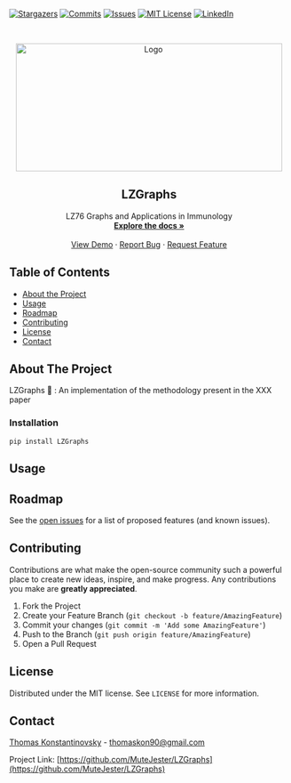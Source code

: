 <p align="center">

[![Stargazers][stars-shield]][stars-url]
[![Commits][commits-shield]][commits-url]
[![Issues][issues-shield]][issues-url]
[![MIT License][license-shield]][license-url]
[![LinkedIn][linkedin-shield]][linkedin-url]

</p>


<!-- PROJECT LOGO -->
<br />
<p align="center">
  <a href="https://github.com/MuteJester/LZGraphs">
    <img src="LZGraphs/Repo%20Misc/LZGraphs_logo.png" alt="Logo" width="480" height="230">
  </a>

  <h2 align="center">LZGraphs</h2>

  <p align="center">
    LZ76 Graphs and Applications in Immunology
    <br />
    <a href="https://LZGraphs.readthedocs.io/"><strong>Explore the docs »</strong></a>
    <br />
    <br />
    <a href="https://github.com/MuteJester/LZGraphs/wiki/">View Demo</a>
    ·
    <a href="https://github.com/MuteJester/LZGraphs/issues">Report Bug</a>
    ·
    <a href="https://github.com/MuteJester/LZGraphs/issues">Request Feature</a>
  </p>
</p>



<!-- TABLE OF CONTENTS -->
## Table of Contents

* [About the Project](#about-the-project)
* [Usage](#usage)
* [Roadmap](#roadmap)
* [Contributing](#contributing)
* [License](#license)
* [Contact](#contact)



<!-- ABOUT THE PROJECT -->
## About The Project
LZGraphs :dna: :
An implementation of the methodology present in the XXX paper


### Installation
```
pip install LZGraphs
```

<!-- USAGE EXAMPLES -->
## Usage



<!-- ROADMAP -->
## Roadmap

See the [open issues](https://github.com/MuteJester/LZGraphs/issues) for a list of proposed features (and known issues).

<!-- CONTRIBUTING -->
## Contributing


Contributions are what make the open-source community such a powerful place to create new ideas, inspire, and make progress. Any contributions you make are **greatly appreciated**.

1. Fork the Project
2. Create your Feature Branch (`git checkout -b feature/AmazingFeature`)
3. Commit your changes (`git commit -m 'Add some AmazingFeature'`)
4. Push to the Branch (`git push origin feature/AmazingFeature`)
5. Open a Pull Request


<!-- LICENSE -->
## License

Distributed under the MIT license. See `LICENSE` for more information.



<!-- CONTACT -->
## Contact

[Thomas Konstantinovsky]() - thomaskon90@gmail.com

Project Link: [https://github.com/MuteJester/LZGraphs](https://github.com/MuteJester/LZGraphs)





<!-- MARKDOWN LINKS & IMAGES -->
[stars-shield]: https://img.shields.io/github/stars/MuteJester/LZGraphs.svg?style=flat-square
[stars-url]: https://github.com/MuteJester/LZGraphs/stargazers
[issues-shield]: https://img.shields.io/github/issues/MuteJester/LZGraphs.svg?style=flat-square
[issues-url]: https://github.com/MuteJester/LZGraphs/issues
[license-shield]: https://img.shields.io/github/license/MuteJester/LZGraphs.svg?style=flat-square
[license-url]: https://github.com/MuteJester/LZGraphs/blob/master/LICENSE
[commits-shield]: https://img.shields.io/github/commit-activity/m/MuteJester/LZGraphs?style=flat-square
[commits-url]: https://github.com/MuteJester/LZGraphs
[linkedin-shield]: https://img.shields.io/badge/-LinkedIn-black.svg?style=flat-square&logo=linkedin&colorB=555
[linkedin-url]: https://www.linkedin.com/in/thomas-konstantinovsky-56230117b/
